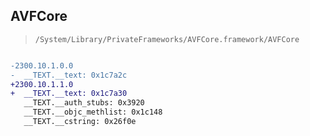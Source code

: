 ## AVFCore

> `/System/Library/PrivateFrameworks/AVFCore.framework/AVFCore`

```diff

-2300.10.1.0.0
-  __TEXT.__text: 0x1c7a2c
+2300.10.1.1.0
+  __TEXT.__text: 0x1c7a30
   __TEXT.__auth_stubs: 0x3920
   __TEXT.__objc_methlist: 0x1c148
   __TEXT.__cstring: 0x26f0e

```
